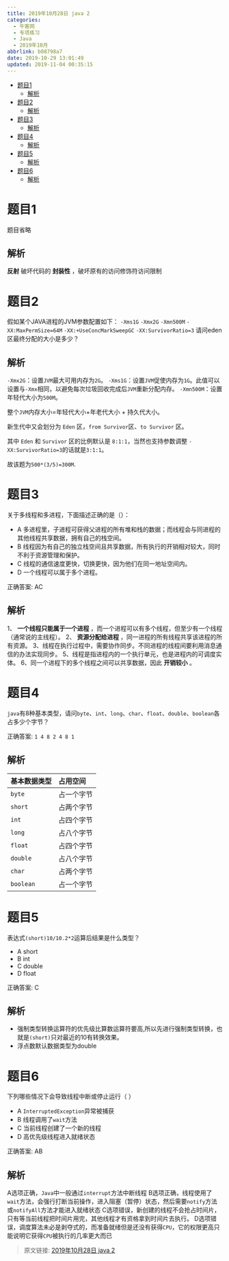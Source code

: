 ```yaml
---
title: 2019年10月28日 java 2
categories:
  - 牛客网
  - 专项练习
  - Java
  - 2019年10月
abbrlink: b08798a7
date: 2019-10-29 13:01:49
updated: 2019-11-04 00:35:15
---
```

- [题目1](nullb08798a7/#题目1)
    - [解析](nullb08798a7/#解析)
- [题目2](nullb08798a7/#题目2)
    - [解析](nullb08798a7/#解析)
- [题目3](nullb08798a7/#题目3)
    - [解析](nullb08798a7/#解析)
- [题目4](nullb08798a7/#题目4)
    - [解析](nullb08798a7/#解析)
- [题目5](nullb08798a7/#题目5)
    - [解析](nullb08798a7/#解析)
- [题目6](nullb08798a7/#题目6)
    - [解析](nullb08798a7/#解析)

<!--more-->
<script src="https://cdn.bootcss.com/jquery/3.4.0/jquery.slim.min.js"></script>
<script>$(document).ready(function () {$(".post-body > ul:nth-child(1)").hide();});</script>

<!--end-->
<!--SSTStart-->
# 题目1
题目省略
## 解析
**反射** 破坏代码的 **封装性** ，破坏原有的访问修饰符访问限制

# 题目2
假如某个JAVA进程的JVM参数配置如下：
`-Xms1G`
`-Xmx2G`
`-Xmn500M`
`-XX:MaxPermSize=64M`
`-XX:+UseConcMarkSweepGC` 
`-XX:SurvivorRatio=3`
请问eden区最终分配的大小是多少？

## 解析
`-Xmx2G`：设置`JVM`最大可用内存为`2G`。
`-Xms1G`：设置`JVM`促使内存为`1G`。此值可以设置与`-Xmx`相同，以避免每次垃圾回收完成后`JVM`重新分配内存。
`-Xmn500M`：设置年轻代大小为`500M`。

整个`JVM`内存大小=年轻代大小+年老代大小 + 持久代大小。

新生代中又会划分为 `Eden` 区，`from Survivor`区、`to Survivor` 区。

其中 `Eden` 和 `Survivor` 区的比例默认是 `8:1:1`，当然也支持参数调整
`-XX:SurvivorRatio=3`的话就是`3:1:1`。

故该题为`500*(3/5)=300M`.

# 题目3
关于多线程和多进程，下面描述正确的是（）：
- A 多进程里，子进程可获得父进程的所有堆和栈的数据；而线程会与同进程的其他线程共享数据，拥有自己的栈空间。
- B 线程因为有自己的独立栈空间且共享数据，所有执行的开销相对较大，同时不利于资源管理和保护。
- C 线程的通信速度更快，切换更快，因为他们在同一地址空间内。
- D 一个线程可以属于多个进程。

正确答案: AC
## 解析
1、 **一个线程只能属于一个进程** ，而一个进程可以有多个线程，但至少有一个线程（通常说的主线程）。
2、 **资源分配给进程** ，同一进程的所有线程共享该进程的所有资源。
3、线程在执行过程中，需要协作同步。不同进程的线程间要利用消息通信的办法实现同步。
5、线程是指进程内的一个执行单元，也是进程内的可调度实体。
6、同一个进程下的多个线程之间可以共享数据，因此 **开销较小** 。
# 题目4
`java`有8种基本类型，请问`byte`、`int`、`long`、`char`、`float`、`double`、`boolean`各占多少个字节？

正确答案: `1 4 8 2 4 8 1`
## 解析

|基本数据类型|占用空间|
|:---|:---|
|`byte`|占一个字节|
|`short`|占两个字节|
|`int`|占四个字节|
|`long`|占八个字节|
|`float`|占四个字节|
|`double`|占八个字节|
|`char`|占两个字节|
|`boolean`|占一个字节|

# 题目5
表达式`(short)10/10.2*2`运算后结果是什么类型？
- A short
- B int
- C double
- D float

正确答案: C
## 解析
- 强制类型转换运算符的优先级比算数运算符要高,所以先进行强制类型转换，也就是`(short)`只对最近的10有转换效果。
- 浮点数默认数据类型为double

# 题目6
下列哪些情况下会导致线程中断或停止运行（      ）
- A `InterruptedException`异常被捕获
- B 线程调用了`wait`方法
- C 当前线程创建了一个新的线程
- D 高优先级线程进入就绪状态

正确答案: AB
## 解析
A选项正确，`Java`中一般通过`interrupt`方法中断线程
B选项正确，线程使用了`wait`方法，会强行打断当前操作，进入阻塞（暂停）状态，然后需要`notify`方法或`notifyAll`方法才能进入就绪状态
C选项错误，新创建的线程不会抢占时间片，只有等当前线程把时间片用完，其他线程才有资格拿到时间片去执行。
D选项错误，调度算法未必是剥夺式的，而准备就绪但是还没有获得`CPU`，它的权限更高只能说明它获得`CPU`被执行的几率更大而已

<!--SSTStop-->

>原文链接: [2019年10月28日 java 2](https://lanlan2017.github.io/blog/b08798a7/)
